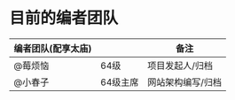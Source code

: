 # 目前的编者团队

| 编者团队(配享太庙)      |  |   备注   |
| ----------- | ----------- | ----------- |  
| @莓烦恼   |  64级       |    项目发起人/归档      |
| @小春子   |  64级主席   |      网站架构编写/归档  |





